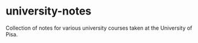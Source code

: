 # university-notes
Collection of notes for various university courses taken at the University of Pisa.
